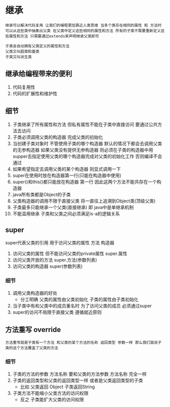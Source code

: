 # 继承

    继承可以解决代码复用 让我们的编程更加靠近人类思维 当多个类存在相同的属性 和 方法时 可以从这些类中抽象出父类 在父类中定义这些相同的属性和方法 所有的子类不需要重新定义这些属性和方法 只需要通过extends来声明继承父类即可

    子类会自动拥有父类定义的属性和方法
    父类又叫超类和基类
    子类又叫派生类

## 继承给编程带来的便利
1. 代码复用性
2. 代码的扩展性和维护性

## 细节
1. 子类继承了所有属性和方法 但私有属性不能在子类中直接访问 要通过公共方法去访问
2. 子类必须调用父类的构造器 完成父类的初始化
3. 当创建子类对象时 不管使用子类的哪个构造器 默认的情况下都会去调用父类的无参构造器 如果父类没有提供无参构造器 则必须在子类的构造器中用supper去指定使用父类的哪个构造器完成对父类的初始化工作 否则编译不会通过
4. 如果希望指定去调用父类的某个构造器 则显式调用一下
5. super在使用时放在构造器第一行(只能在构造器中使用)
6. super()和this()都只能放在构造器 第一行 因此这两个方法不能共存在一个构造器
7. java所有类都是Object的子类
8. 父类构造器的调用不限于直接父类 将一直往上追溯到Object类(顶级父类)
9. 子类最多只能继承一个父类(直接继承) 即 java中是单继承机制
10. 不能滥用继承 子类和父类之间必须满足is-a的逻辑关系

## super
super代表父类的引用 用于访问父类的属性 方法 构造器
1. 访问父类的属性 但不能访问父类的private属性 super.属性
2. 访问父类开放的方法 super.方法(参数列表)
3. 访问父类的构造器 super(参数列表)

### 细节
1. 调用父类构造器的好处
   - 分工明确 父类的属性由父类初始化 子类的属性由子类初始化
2. 当子类中有和父类中的成员重名时 为了访问父类的成员 必须通过super
3. super的访问不局限于直接父类 遵循就近原则


## 方法重写 override
    方法重写就是子类有一个方法 和父类的某个方法的名称 返回类型 参数一样 那么我们就说子类的这个方法覆盖了父类的方法

### 细节
1. 子类的方法的参数 方法名称 要和父类的方法参数 方法名称 完全一样
2. 子类的返回类型和父类的返回类型一样 或者是父类返回类型的子类
   - 比如 父类返回 Object 子类返回String
3. 子类方法不能缩小父类方法的访问权限
   - 反之 子类能扩大父类的访问权限